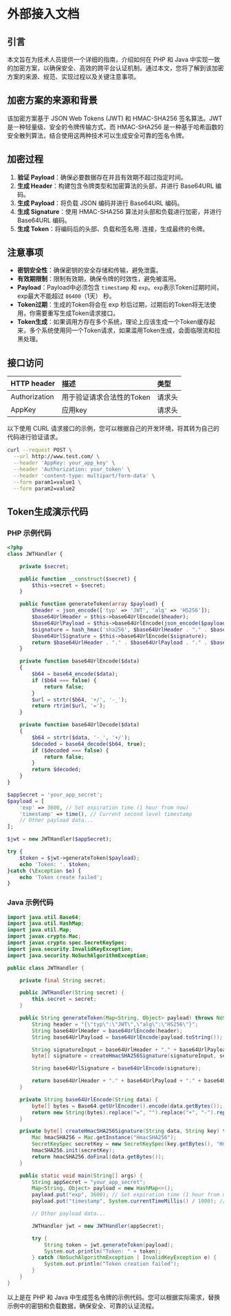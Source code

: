 # 外部接入文档

## 引言

本文旨在为技术人员提供一个详细的指南，介绍如何在 PHP 和 Java 中实现一致的加密方案，以确保安全、高效的跨平台认证机制。通过本文，您将了解到该加密方案的来源、规范、实现过程以及关键注意事项。

## 加密方案的来源和背景

该加密方案基于 JSON Web Tokens (JWT) 和 HMAC-SHA256 签名算法。JWT 是一种轻量级、安全的令牌传输方式，而 HMAC-SHA256 是一种基于哈希函数的安全散列算法，结合使用这两种技术可以生成安全可靠的签名令牌。

## 加密过程

1. **验证 Payload**：确保必要数据存在并且有效期不超过指定时间。
2. **生成 Header**：构建包含令牌类型和加密算法的头部，并进行 Base64URL 编码。
3. **生成 Payload**：将负载 JSON 编码并进行 Base64URL 编码。
4. **生成 Signature**：使用 HMAC-SHA256 算法对头部和负载进行加密，并进行 Base64URL 编码。
5. **生成 Token**：将编码后的头部、负载和签名用`.`连接，生成最终的令牌。

## 注意事项

- **密钥安全性**：确保密钥的安全存储和传输，避免泄露。
- **有效期限制**：限制有效期，确保令牌的时效性，避免被滥用。
- **Payload**：Payload中必须包含 `timestamp` 和 `exp`。`exp`表示Token过期时间，exp最大不能超过 `86400`（1天） 秒。
- **Token过期**：生成的Token将会在 exp 秒后过期，过期后的Token将无法使用，你需要重写生成Token请求接口。
- **Token生成**：如果调用方存在多个系统，理论上应该生成一个Token缓存起来，多个系统使用同一个Token请求，如果滥用Token生成，会面临限流和拉黑处理。

## 接口访问

| HTTP header   | 描述              | 类型   |
| :------------ |:----------------| :----- |
| Authorization | 用于验证请求合法性的Token | 请求头 |
| AppKey        | 应用key           | 请求头 |

以下使用 CURL 请求接口的示例，您可以根据自己的开发环境，将其转为自己的代码进行验证请求。

```bash
curl --request POST \
  --url http://www.test.com/ \
  --header 'AppKey: your_app_key' \
  --header 'Authorization: your_token' \
  --header 'content-type: multipart/form-data' \
  --form param1=value1 \
  --form param2=value2
```

## Token生成演示代码

### PHP 示例代码

```php
<?php
class JWTHandler {

    private $secret;

    public function __construct($secret) {
        $this->secret = $secret;
    }

    public function generateToken(array $payload) {
        $header = json_encode(['typ' => 'JWT', 'alg' => 'HS256']);
        $base64UrlHeader = $this->base64UrlEncode($header);
        $base64UrlPayload = $this->base64UrlEncode(json_encode($payload));
        $signature = hash_hmac('sha256', $base64UrlHeader . "." . $base64UrlPayload, $this->secret, true);
        $base64UrlSignature = $this->base64UrlEncode($signature);
        return $base64UrlHeader . "." . $base64UrlPayload . "." . $base64UrlSignature;
    }

    private function base64UrlEncode($data)
    {
        $b64 = base64_encode($data);
        if ($b64 === false) {
            return false;
        }
        $url = strtr($b64, '+/', '-_');
        return rtrim($url, '=');
    }

    private function base64UrlDecode($data)
    {
        $b64 = strtr($data, '-_', '+/');
        $decoded = base64_decode($b64, true);
        if ($decoded === false) {
            return false;
        }
        return $decoded;
    }
}

$appSecret = 'your_app_secret';
$payload = [
    'exp' => 3600, // Set expiration time (1 hour from now)
    'timestamp' => time(), // Current second level timestamp
    // Other payload data...
];

$jwt = new JWTHandler($appSecret);

try {
    $token = $jwt->generateToken($payload);
    echo 'Token: '. $token;
}catch (\Exception $e) {
    echo 'Token create failed';
}
```

### Java 示例代码

```java
import java.util.Base64;
import java.util.HashMap;
import java.util.Map;
import javax.crypto.Mac;
import javax.crypto.spec.SecretKeySpec;
import java.security.InvalidKeyException;
import java.security.NoSuchAlgorithmException;

public class JWTHandler {

    private final String secret;

    public JWTHandler(String secret) {
        this.secret = secret;
    }

    public String generateToken(Map<String, Object> payload) throws NoSuchAlgorithmException, InvalidKeyException {
        String header = "{\"typ\":\"JWT\",\"alg\":\"HS256\"}";
        String base64UrlHeader = base64UrlEncode(header);
        String base64UrlPayload = base64UrlEncode(payload.toString());

        String signatureInput = base64UrlHeader + "." + base64UrlPayload;
        byte[] signature = createHmacSHA256Signature(signatureInput, secret);

        String base64UrlSignature = base64UrlEncode(signature);

        return base64UrlHeader + "." + base64UrlPayload + "." + base64UrlSignature;
    }

    private String base64UrlEncode(String data) {
        byte[] bytes = Base64.getUrlEncoder().encode(data.getBytes());
        return new String(bytes).replace("=", "").replace("+", "-").replace("/", "_");
    }

    private byte[] createHmacSHA256Signature(String data, String key) throws NoSuchAlgorithmException, InvalidKeyException {
        Mac hmacSHA256 = Mac.getInstance("HmacSHA256");
        SecretKeySpec secretKey = new SecretKeySpec(key.getBytes(), "HmacSHA256");
        hmacSHA256.init(secretKey);
        return hmacSHA256.doFinal(data.getBytes());
    }

    public static void main(String[] args) {
        String appSecret = "your_app_secret";
        Map<String, Object> payload = new HashMap<>();
        payload.put("exp", 3600); // Set expiration time (1 hour from now)
        payload.put("timestamp", System.currentTimeMillis() / 1000); // Current second level timestamp

        // Other payload data...

        JWTHandler jwt = new JWTHandler(appSecret);

        try {
            String token = jwt.generateToken(payload);
            System.out.println("Token: " + token);
        } catch (NoSuchAlgorithmException | InvalidKeyException e) {
            System.out.println("Token creation failed");
        }
    }
}

```

以上是在 PHP 和 Java 中生成签名令牌的示例代码。您可以根据实际需求，替换示例中的密钥和负载数据，确保安全、可靠的认证流程。